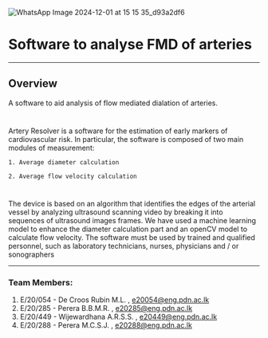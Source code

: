 
![WhatsApp Image 2024-12-01 at 15 15 35_d93a2df6](https://github.com/user-attachments/assets/e6858873-f05f-40da-876b-cad9f294ce1d)
# Software to analyse FMD of arteries 
___


## Overview
A software to aid analysis of flow mediated dialation of arteries.

#
Artery Resolver is a software for the estimation of early markers of cardiovascular risk. In particular, the software is composed of two main modules of measurement: 

    1. Average diameter calculation 

    2. Average flow velocity calculation 
    
#
The device is based on an algorithm that identifies the edges of the arterial vessel by analyzing ultrasound scanning video by breaking it into sequences of ultrasound images frames. We have used a machine learning model to enhance the diameter calculation part and an openCV model to calculate flow velocity. The software must be used by trained and qualified personnel, such as laboratory technicians, nurses, physicians and / or sonographers
____


### Team Members: 
1) E/20/054 - De Croos Rubin M.L. , e20054@eng.pdn.ac.lk
2) E/20/285 - Perera B.B.M.R. , e20285@eng.pdn.ac.lk
3) E/20/449 - Wijewardhana A.R.S.S. , e20449@eng.pdn.ac.lk
4) E/20/288 - Perera M.C.S.J. , e20288@eng.pdn.ac.lk
